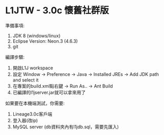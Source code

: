 # L1JTW - 3.0c 懷舊社群版

準備事項:
1. JDK 8 (windows/linux)
2. Eclipse Version: Neon.3 (4.6.3)
3. git

編譯步驟:
1. 開啟L1J workspace
2. 設定 Window → Preference → Java → Installed JREs → Add JDK path and select it
3. 在專案的build.xml點右鍵 → Run As.. → Ant Build
4. 已編譯的l1jserver.jar就可以拿來用了

如果要在本機端測試，你需要:
1. Lineage3.0c客戶端
2. 登入器(改ip)
3. MySQL server (db資料夾內有l1jdb.sql，需要先匯入)